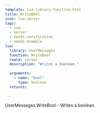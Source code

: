 ```yaml
---
template: lua-library-function.html
title: WriteBool
icon: lua-server
tags:
  - lua
  - server
  - needs-verification
  - needs-example
lua:
  library: UserMessages
  function: WriteBool
  realm: server
  description: "Writes a boolean."
  
  arguments:
    - name: "bool"
      type: boolean
  returns:
    
---
```


<div class="lua__search__keywords">
UserMessages.WriteBool &#x2013; Writes a boolean.
</div>
